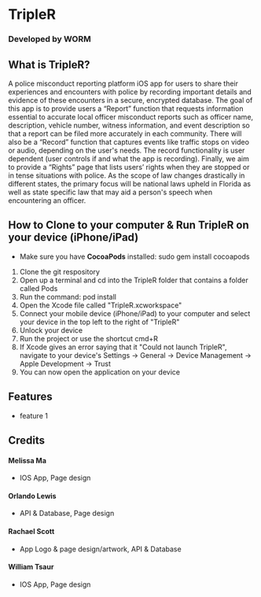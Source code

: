 # TripleR
### Developed by **WORM**

## What is TripleR?
A police misconduct reporting platform iOS app for users to share their experiences and encounters with police by recording important details and evidence of these encounters in a secure, encrypted database. The goal of this app is to provide users a “Report” function that requests information essential to accurate local officer misconduct reports such as officer name, description, vehicle number, witness information, and event description so that a report can be filed more accurately in each community. There will also be a “Record” function that captures events like traffic stops on video or audio, depending on the user's needs. The record functionality is user dependent (user controls if and what the app is recording). Finally, we aim to provide a “Rights” page that lists users’ rights when they are stopped or in tense situations with police. As the scope of law changes drastically in different states, the primary focus will be national laws upheld in Florida as well as state specific law that may aid a person's speech when encountering an officer.

## How to Clone to your computer & Run TripleR on your device (iPhone/iPad)
* Make sure you have **CocoaPods** installed: sudo gem install cocoapods
1. Clone the git respository
2. Open up a terminal and cd into the TripleR folder that contains a folder called Pods
3. Run the command: pod install
4. Open the Xcode file called "TripleR.xcworkspace"
5. Connect your mobile device (iPhone/iPad) to your computer and select your device in the top left to the right of "TripleR"
6. Unlock your device
7. Run the project or use the shortcut cmd+R
8. If Xcode gives an error saying that it "Could not launch TripleR", navigate to your device's Settings -> General -> Device Management -> Apple Development ->    Trust
9. You can now open the application on your device

## Features

* feature 1

## Credits

#### Melissa Ma

- IOS App, Page design

#### Orlando Lewis

- API & Database, Page design

#### Rachael Scott

- App Logo & page design/artwork, API & Database

#### William Tsaur

- IOS App, Page design
